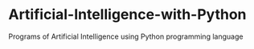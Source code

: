 # Artificial-Intelligence-with-Python
Programs of Artificial Intelligence using Python programming language
